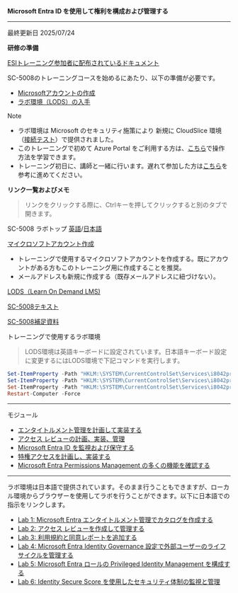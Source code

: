 **Microsoft Entra ID を使用して権利を構成および管理する**
***

最終更新日 2025/07/24

**研修の準備**

[ESIトレーニング参加者に配布されているドキュメント](https://query.prod.cms.rt.microsoft.com/cms/api/am/binary/RE4Rje8)

SC-5008のトレーニングコースを始めるにあたり、以下の準備が必要です。

- [Microsoftアカウントの作成](https://github.com/naonao71/note/blob/main/prep/msa.md)
- [ラボ環境（LODS）の入手](https://github.com/naonao71/note/blob/main/prep/lods.md)

> [!NOTE]
> - ラボ環境は Microsoft のセキュリティ施策により 新規に CloudSlice 環境（[接続テスト](https://labondemand.com/Launch/949F2C16)）で提供されました。
> - このトレーニングで初めて Azure Portal をご利用する方は、[こちら](https://learn.microsoft.com/ja-jp/training/modules/tour-azure-portal/)で操作方法を学習できます。
> - トレーニング初日に、講師と一緒に行います。遅れて参加した方は[こちら](https://query.prod.cms.rt.microsoft.com/cms/api/am/binary/RE4VkE4)を参考に進めてください。


**リンク一覧およびメモ**

 > リンクをクリックする際に、Ctrlキーを押してクリックすると別のタブで開きます。

SC-5008 ラボトップ [英語](https://github.com/MicrosoftLearning/SC-5008-Configure-and-manage-entitlement-with-Microsoft-Entra-ID)/[日本語](https://github.com/MicrosoftLearning/SC-5008-Configure-and-manage-entitlement-with-Microsoft-Entra-ID.ja-jp/tree/main/Instructions/Labs)

[マイクロソフトアカウント作成](https://account.microsoft.com/account/Account)

- トレーニングで使用するマイクロソフトアカウントを作成する。既にアカウントがある方もこのトレーニング用に作成することを推奨。
- メールアドレスも新規に作成する（既存メールアドレスに紐づけない）。

[LODS（Learn On Demand LMS)](https://esi.learnondemand.net/User/Login?ReturnUrl=%2F)

[SC-5008テキスト](https://learn.microsoft.com/ja-jp/training/paths/configure-manage-entitlement-microsoft-entra-id/)

[SC-5008補足資料](https://github.com/naonao71/note/blob/main/SC-5008/SC-5008-%E8%A3%9C%E8%B6%B3%E8%B3%87%E6%96%99v1.0.pdf)

 トレーニングで使用するラボ環境

 > LODS環境は英語キーボードに設定されています。日本語キーボード設定に変更するにはLODS環境で下記コマンドを実行します。

```powershell
Set-ItemProperty -Path "HKLM:\SYSTEM\CurrentControlSet\Services\i8042prt\Parameters" -Name "LayerDriver JPN" -Value "kbd106.dll"
Set-ItemProperty -Path "HKLM:\SYSTEM\CurrentControlSet\Services\i8042prt\Parameters" -Name "OverrideKeyboardType" -Value 7
Set-ItemProperty -Path "HKLM:\SYSTEM\CurrentControlSet\Services\i8042prt\Parameters" -Name "OverrideKeyboardSubtype" -Value 2
Restart-Computer -Force
```

***
モジュール
- [エンタイトルメント管理を計画して実装する](https://learn.microsoft.com/ja-jp/training/modules/plan-implement-entitlement-management/)
- [アクセス レビューの計画、実装、管理](https://learn.microsoft.com/ja-jp/training/modules/plan-implement-manage-access-review/)
- [Microsoft Entra ID を監視および保守する](https://learn.microsoft.com/ja-jp/training/modules/monitor-maintain-azure-active-directory/)
- [特権アクセスを計画し、実装する](https://learn.microsoft.com/ja-jp/training/modules/plan-implement-privileged-access/)
- [Microsoft Entra Permissions Management の多くの機能を確認する](https://learn.microsoft.com/ja-jp/training/modules/explore-features-of-permissions-management/)

***
ラボ環境は日本語で提供されています。そのまま行うこともできますが、ローカル環境からブラウザーを使用してラボを行うことができます。以下に日本語での指示をリンクします。

- [Lab 1: Microsoft Entra エンタイトルメント管理でカタログを作成する](https://github.com/MicrosoftLearning/SC-5008-Configure-and-manage-entitlement-with-Microsoft-Entra-ID.ja-jp/blob/main/Instructions/Labs/LAB_01_build-catalog.md)
- [Lab 2: アクセス レビューを作成して管理する](https://github.com/MicrosoftLearning/SC-5008-Configure-and-manage-entitlement-with-Microsoft-Entra-ID.ja-jp/blob/main/Instructions/Labs/Lab_02_create-access-review.md)
- [Lab 3: 利用規約と同意レポートを追加する](https://github.com/MicrosoftLearning/SC-5008-Configure-and-manage-entitlement-with-Microsoft-Entra-ID.ja-jp/blob/main/Instructions/Labs/Lab_03_add-terms-of-use.md)
- [Lab 4: Microsoft Entra Identity Governance 設定で外部ユーザーのライフサイクルを管理する](https://github.com/MicrosoftLearning/SC-5008-Configure-and-manage-entitlement-with-Microsoft-Entra-ID.ja-jp/blob/main/Instructions/Labs/Lab_04_manage-external-user-lifecycle.md)
- [Lab 5: Microsoft Entra ロールの Privileged Identity Management を構成する](https://github.com/MicrosoftLearning/SC-5008-Configure-and-manage-entitlement-with-Microsoft-Entra-ID.ja-jp/blob/main/Instructions/Labs/Lab_05_configure-privileged-identity-management.md)
- [Lab 6: Identity Secure Score を使用したセキュリティ体制の監視と管理](https://github.com/MicrosoftLearning/SC-5008-Configure-and-manage-entitlement-with-Microsoft-Entra-ID.ja-jp/blob/main/Instructions/Labs/Lab_06_monitor-identity-secure-score.md)



